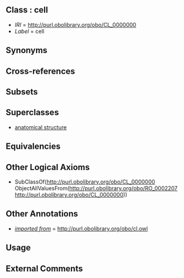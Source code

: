 
## Class : cell

 * *IRI* = http://purl.obolibrary.org/obo/CL_0000000
 * *Label* = cell

## Synonyms


## Cross-references


## Subsets


## Superclasses

 * [anatomical structure](../../CARO/03/CARO_0000003.md)

## Equivalencies


## Other Logical Axioms

 * SubClassOf(<http://purl.obolibrary.org/obo/CL_0000000> ObjectAllValuesFrom(<http://purl.obolibrary.org/obo/RO_0002207> <http://purl.obolibrary.org/obo/CL_0000000>))

## Other Annotations

 * *[imported from](../../IAO/12/IAO_0000412.md)* = http://purl.obolibrary.org/obo/cl.owl

## Usage


## External Comments

